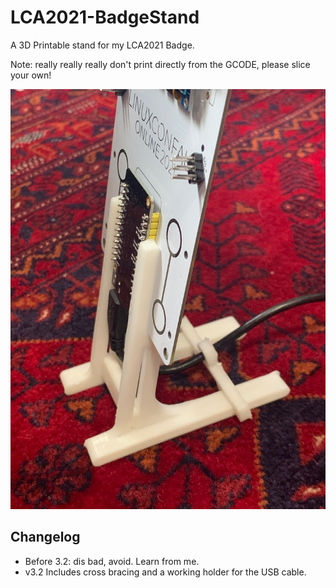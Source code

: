 # LCA2021-BadgeStand

A 3D Printable stand for my LCA2021 Badge.

Note: really really really don't print directly from the GCODE, please slice your own!

![A picture of the holder from the side](lca-badge-side.jpg)

## Changelog

* Before 3.2: dis bad, avoid. Learn from me.
* v3.2 Includes cross bracing and a working holder for the USB cable.